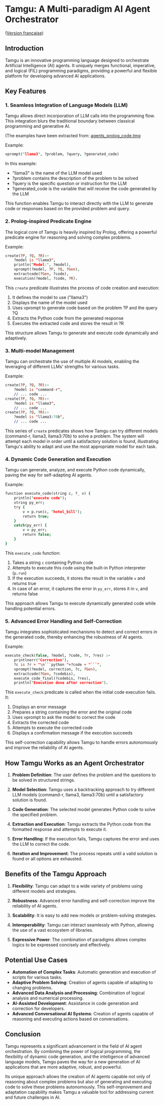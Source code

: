 # Tamgu: A Multi-paradigm AI Agent Orchestrator
([Version française](https://github.com/naver/tamgu/blob/master/examples/PREDIBAG/LISEZMOI.md))


## Introduction

Tamgu is an innovative programming language designed to orchestrate Artificial Intelligence (AI) agents. It uniquely merges functional, imperative, and logical (FIL) programming paradigms, providing a powerful and flexible platform for developing advanced AI applications.

## Key Features

### 1. Seamless Integration of Language Models (LLM)

Tamgu allows direct incorporation of LLM calls into the programming flow. This integration blurs the traditional boundary between classical programming and generative AI.

(The examples have been extracted from: [agents_prolog_code.tmg](https://github.com/naver/tamgu/blob/master/examples/PREDIBAG/agents_prolog_code.tmg)


Example:
```prolog
vprompt("llama3", ?problem, ?query, ?generated_code)
```
In this example:
- "llama3" is the name of the LLM model used
- ?problem contains the description of the problem to be solved
- ?query is the specific question or instruction for the LLM
- ?generated_code is the variable that will receive the code generated by the LLM

This function enables Tamgu to interact directly with the LLM to generate code or responses based on the provided problem and query.

### 2. Prolog-inspired Predicate Engine

The logical core of Tamgu is heavily inspired by Prolog, offering a powerful predicate engine for reasoning and solving complex problems.

Example:
```prolog
create(?P, ?Q, ?R):-
    ?model is "llama3",
    println("Model:", ?model),
    vprompt(?model, ?P, ?Q, ?Gen),
    extractcode(?Gen, ?code),
    execution(?model, ?code, ?R).
```
This `create` predicate illustrates the process of code creation and execution:
1. It defines the model to use ("llama3")
2. Displays the name of the model used
3. Uses vprompt to generate code based on the problem ?P and the query ?Q
4. Extracts the Python code from the generated response
5. Executes the extracted code and stores the result in ?R

This structure allows Tamgu to generate and execute code dynamically and adaptively.

### 3. Multi-model Management

Tamgu can orchestrate the use of multiple AI models, enabling the leveraging of different LLMs' strengths for various tasks.

Example:
```prolog
create(?P, ?Q, ?R):-
    ?model is "command-r",
    // ... code ...
create(?P, ?Q, ?R):-
    ?model is "llama3",
    // ... code ...
create(?P, ?Q, ?R):-
    ?model is "llama3:70b",
    // ... code ...
```
This series of `create` predicates shows how Tamgu can try different models (command-r, llama3, llama3:70b) to solve a problem. The system will attempt each model in order until a satisfactory solution is found, illustrating Tamgu's ability to adapt and use the most appropriate model for each task.

### 4. Dynamic Code Generation and Execution

Tamgu can generate, analyze, and execute Python code dynamically, paving the way for self-adapting AI agents.

Example:
```prolog
function execute_code(string c, ?_ v) {
    println("execute code");
    string py_err;
    try {
        v = p.run(c, "hotel_bill");
        return true;
    }
    catch(py_err) {
        v = py_err;
        return false;
    }
}
```
This `execute_code` function:
1. Takes a string `c` containing Python code
2. Attempts to execute this code using the built-in Python interpreter (`p.run`)
3. If the execution succeeds, it stores the result in the variable `v` and returns true
4. In case of an error, it captures the error in `py_err`, stores it in `v`, and returns false

This approach allows Tamgu to execute dynamically generated code while handling potential errors.

### 5. Advanced Error Handling and Self-Correction

Tamgu integrates sophisticated mechanisms to detect and correct errors in the generated code, thereby enhancing the robustness of AI agents.

Example:
```prolog
execute_check(false, ?model, ?code, ?r, ?res) :-
    printlnerr("Correction"),
    ?c is ?r + "\n```python "+?code + "```",
    vprompt(?model, correction, ?c, ?Gen),
    extractcode(?Gen, ?codebis),
    execute_code_final(?codebis, ?res),
    println("Execution done after correction").
```
This `execute_check` predicate is called when the initial code execution fails. It:
1. Displays an error message
2. Prepares a string containing the error and the original code
3. Uses vprompt to ask the model to correct the code
4. Extracts the corrected code
5. Attempts to execute the corrected code
6. Displays a confirmation message if the execution succeeds

This self-correction capability allows Tamgu to handle errors autonomously and improve the reliability of AI agents.

## How Tamgu Works as an Agent Orchestrator

1. **Problem Definition**: The user defines the problem and the questions to be solved in structured strings.

2. **Model Selection**: Tamgu uses a backtracking approach to try different LLM models (command-r, llama3, llama3:70b) until a satisfactory solution is found.

3. **Code Generation**: The selected model generates Python code to solve the specified problem.

4. **Extraction and Execution**: Tamgu extracts the Python code from the formatted response and attempts to execute it.

5. **Error Handling**: If the execution fails, Tamgu captures the error and uses the LLM to correct the code.

6. **Iteration and Improvement**: The process repeats until a valid solution is found or all options are exhausted.

## Benefits of the Tamgu Approach

1. **Flexibility**: Tamgu can adapt to a wide variety of problems using different models and strategies.

2. **Robustness**: Advanced error handling and self-correction improve the reliability of AI agents.

3. **Scalability**: It is easy to add new models or problem-solving strategies.

4. **Interoperability**: Tamgu can interact seamlessly with Python, allowing the use of a vast ecosystem of libraries.

5. **Expressive Power**: The combination of paradigms allows complex logics to be expressed concisely and effectively.

## Potential Use Cases

- **Automation of Complex Tasks**: Automatic generation and execution of scripts for various tasks.
- **Adaptive Problem Solving**: Creation of agents capable of adapting to changing problems.
- **Advanced Data Analysis and Processing**: Combination of logical analysis and numerical processing.
- **AI-Assisted Development**: Assistance in code generation and correction for developers.
- **Advanced Conversational AI Systems**: Creation of agents capable of reasoning and executing actions based on conversations.

## Conclusion

Tamgu represents a significant advancement in the field of AI agent orchestration. By combining the power of logical programming, the flexibility of dynamic code generation, and the intelligence of advanced language models, Tamgu paves the way for a new generation of AI applications that are more adaptive, robust, and powerful.

Its unique approach allows the creation of AI agents capable not only of reasoning about complex problems but also of generating and executing code to solve these problems autonomously. This self-improvement and adaptation capability makes Tamgu a valuable tool for addressing current and future challenges in AI.
